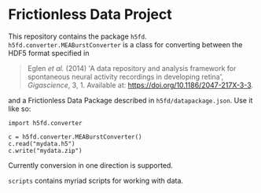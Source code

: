 # Frictionless Data Project

This repository contains the package `h5fd`. `h5fd.converter.MEABurstConverter` is a class for converting between the HDF5 format specified in 

> Eglen *et al.* (2014) 'A data repository and analysis framework for spontaneous neural activity recordings in developing retina', *Gigascience*, 3, 1. Available at: <https://doi.org/10.1186/2047-217X-3-3>.

and a Frictionless Data Package described in `h5fd/datapackage.json`. Use it like so:

```
import h5fd.converter

c = h5fd.converter.MEABurstConverter()
c.read("mydata.h5")
c.write("mydata.zip")
```

Currently conversion in one direction is supported.

`scripts` contains myriad scripts for working with data.